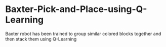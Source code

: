 # Baxter-Pick-and-Place-using-Q-Learning
Baxter robot has been trained to group similar colored blocks together and then stack them using Q-Learning
